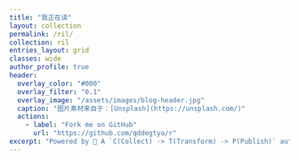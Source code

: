 ```yaml
---
title: "我正在读"
layout: collection
permalink: /ril/
collection: ril
entries_layout: grid
classes: wide
author_profile: true
header:
  overlay_color: "#000"
  overlay_filter: "0.1"
  overlay_image: "/assets/images/blog-header.jpg"
  caption: "图片素材来自于：[Unsplash](https://unsplash.com/)"
  actions:
    - label: "Fork me on GitHub"
      url: "https://github.com/qddegtya/r"
excerpt: "Powered by 🐝 A `C(Collect) -> T(Transform) -> P(Publish)` automation workflow for content creator."
---
```

